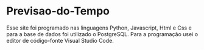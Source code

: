 # Previsao-do-Tempo

Esse site foi programado nas linguagens Python, Javascript, Html e Css e para a base de dados foi utilizado o PostgreSQL.
Para a programação usei o editor de código-fonte Visual Studio Code.
